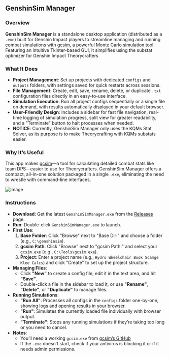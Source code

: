 ## GenshinSim Manager

### Overview
**GenshinSim Manager** is a standalone desktop application (distributed as a `.exe`) built for Genshin Impact players to streamline managing and running combat simulations with [gcsim](https://github.com/genshinsim/gcsim), a powerful Monte Carlo simulation tool. Featuring an intuitive Tkinter-based GUI, it simplifies using the substat optimizer for Genshin Impact Theorycrafters

### What It Does
- **Project Management**: Set up projects with dedicated `configs` and `outputs` folders, with settings saved for quick restarts across sessions.
- **File Management**: Create, edit, save, rename, delete, or duplicate `.txt` configuration files directly in an easy-to-use interface.
- **Simulation Execution**: Run all project configs sequentially or a single file on demand, with results automatically displayed in your default browser.
- **User-Friendly Design**: Includes a sidebar for fast file navigation, real-time logging of simulation progress, split view for greater readability, and a "Terminate" button to halt processes when needed.
- **NOTICE**: Currently, GenshinSim Manager only uses the KQMs Stat Solver, as its purpose is to make Theorycrafting with KQMs substats easier.

### Why It’s Useful
This app makes [gcsim](https://github.com/genshinsim/gcsim)—a tool for calculating detailed combat stats like team DPS—easier to use for Theorycrafters. GenshinSim Manager offers a compact, all-in-one solution packaged in a single `.exe`, eliminating the need to wrestle with command-line interfaces.

![image](https://github.com/user-attachments/assets/5c0c2abd-1a6d-42f1-8771-fb6ba55f72d6)


### Instructions
- **Download**: Get the latest `GenshinSimManager.exe` from the [Releases]([https://github.com/yourusername/yourrepo/releases](https://github.com/EnigWa/gcsim-manager/releases/tag/0.1.0)) page.
- **Run**: Double-click `GenshinSimManager.exe` to launch.
- **First Use**:
  1. **Base Folder**: Click "Browse" next to "Base Dir:" and choose a folder (e.g., `C:\genshinsim`).
  2. **gcsim Path**: Click "Browse" next to "gcsim Path:" and select your `gcsim.exe` (e.g., `C:\Tools\gcsim.exe`).
  3. **Project**: Enter a project name (e.g., `Hydro Wheelchair Book Scamge Klee Calcs`) and click "Create" to set up the project structure.
- **Managing Files**:
  - Click **"New"** to create a config file, edit it in the text area, and hit **"Save"**.
  - Double-click a file in the sidebar to load it, or use **"Rename"**, **"Delete"**, or **"Duplicate"** to manage files.
- **Running Simulations**:
  - **"Run All"**: Processes all configs in the `configs` folder one-by-one, showing logs and opening results in your browser.
  - **"Run"**: Simulates the currently loaded file individually with browser output.
  - **"Terminate"**: Stops any running simulations if they’re taking too long or you need to cancel.
- **Notes**:
  - You’ll need a working `gcsim.exe` from [gcsim’s GitHub](https://github.com/genshinsim/gcsim)
  - If the `.exe` doesn’t start, check if your antivirus is blocking it or if it needs admin permissions.
